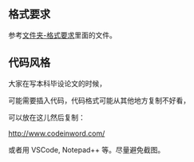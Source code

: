 

## 格式要求

参考[文件夹-格式要求](格式要求)里面的文件。

## 代码风格

大家在写本科毕设论文的时候，

可能需要插入代码，代码格式可能从其他地方复制不好看，

可以放在这儿然后复制：

http://www.codeinword.com/

或者用 VSCode, Notepad++ 等。尽量避免截图。